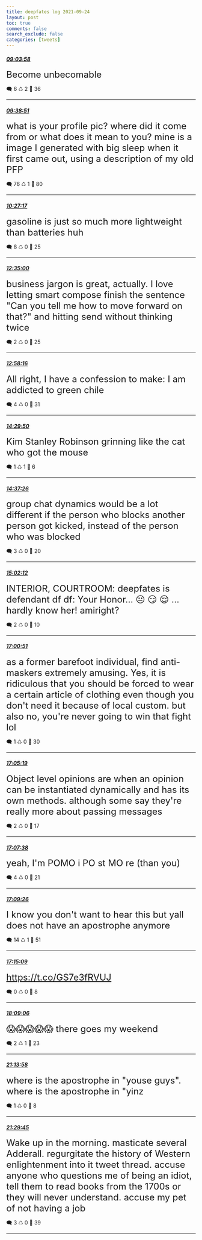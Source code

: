 ```yaml
---
title: deepfates log 2021-09-24
layout: post
toc: true
comments: false
search_exclude: false
categories: [tweets]
---
```



#### <a href = "https://twitter.com/deepfates/status/1441418136872361992">*09:03:58*</a>

<font size="5">Become unbecomable</font>



🗨️ 6 ♺ 2 🤍  36   

---
    
#### <a href = "https://twitter.com/deepfates/status/1441426914502008832">*09:38:51*</a>

<font size="5">what is your profile pic? where did it come from or what does it mean to you?  mine is a image I generated with big sleep when it first came out, using a description of my old PFP</font>



🗨️ 76 ♺ 1 🤍  80   

---
    
#### <a href = "https://twitter.com/deepfates/status/1441439105007509509">*10:27:17*</a>

<font size="5">gasoline is just so much more lightweight than batteries huh</font>



🗨️ 8 ♺ 0 🤍  25   

---
    
#### <a href = "https://twitter.com/deepfates/status/1441471244411424768">*12:35:00*</a>

<font size="5">business jargon is great, actually. I love letting smart compose finish the sentence "Can you tell me how to move forward on that?" and hitting send without thinking twice</font>



🗨️ 2 ♺ 0 🤍  25   

---
    
#### <a href = "https://twitter.com/deepfates/status/1441477098720296965">*12:58:16*</a>

<font size="5">All right, I have a confession to make: I am addicted to green chile</font>



🗨️ 4 ♺ 0 🤍  31   

---
    
#### <a href = "https://twitter.com/deepfates/status/1441500144931729408">*14:29:50*</a>

<font size="5">Kim Stanley Robinson grinning like the cat who got the mouse</font>



🗨️ 1 ♺ 1 🤍  6   

---
    
#### <a href = "https://twitter.com/deepfates/status/1441502054900387840">*14:37:26*</a>

<font size="5">group chat dynamics would be a lot different if the person who blocks another person got kicked, instead of the person who was blocked</font>



🗨️ 3 ♺ 0 🤍  20   

---
    
#### <a href = "https://twitter.com/deepfates/status/1441508287568957447">*15:02:12*</a>

<font size="5">INTERIOR, COURTROOM: deepfates is defendant df  df: Your Honor...  😐 😏 😌  ... hardly know her! amiright?</font>



🗨️ 2 ♺ 0 🤍  10   

---
    
#### <a href = "https://twitter.com/deepfates/status/1441538145573560321">*17:00:51*</a>

<font size="5">as a former barefoot individual, find anti-maskers extremely amusing. Yes, it is ridiculous that you should be forced to wear a certain article of clothing even though you don't need it because of local custom. but also no, you're never going to win that fight lol</font>



🗨️ 1 ♺ 0 🤍  30   

---
    
#### <a href = "https://twitter.com/deepfates/status/1441539271161040897">*17:05:19*</a>

<font size="5">Object level opinions are when an opinion can be instantiated dynamically and has its own methods. although some say they're really more about passing messages</font>



🗨️ 2 ♺ 0 🤍  17   

---
    
#### <a href = "https://twitter.com/deepfates/status/1441539853800382467">*17:07:38*</a>

<font size="5">yeah, I'm POMO  i PO st MO re  (than you)</font>



🗨️ 4 ♺ 0 🤍  21   

---
    
#### <a href = "https://twitter.com/deepfates/status/1441540308173410307">*17:09:26*</a>

<font size="5">I know you don't want to hear this but yall does not have an apostrophe anymore</font>



🗨️ 14 ♺ 1 🤍  51   

---
    
#### <a href = "https://twitter.com/deepfates/status/1441541746240806920">*17:15:09*</a>

<font size="5"> https://t.co/GS7e3fRVUJ</font>



🗨️ 0 ♺ 0 🤍  8   

---
    
#### <a href = "https://twitter.com/deepfates/status/1441555323781672962">*18:09:06*</a>

<font size="5">😱😱😱😱😱  there goes my weekend</font>



🗨️ 2 ♺ 1 🤍  23   

---
    
#### <a href = "https://twitter.com/deepfates/status/1441601847555354624">*21:13:58*</a>

<font size="5">where is the apostrophe in "youse guys". where is the apostrophe in "yinz</font>



🗨️ 1 ♺ 0 🤍  8   

---
    
#### <a href = "https://twitter.com/deepfates/status/1441605818135179269">*21:29:45*</a>

<font size="5">Wake up in the morning. masticate several Adderall. regurgitate the history of Western enlightenment into it tweet thread. accuse anyone who questions me of being an idiot, tell them to read books from the 1700s or they will never understand. accuse my pet of not having a job</font>



🗨️ 3 ♺ 0 🤍  39   

---
    
            
